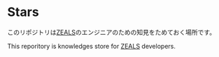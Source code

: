 # Stars

このリポジトリは[ZEALS](https://zeals.co.jp/)のエンジニアのための知見をためておく場所です。

This reporitory is knowledges store for [ZEALS](https://zeals.co.jp/) developers.
